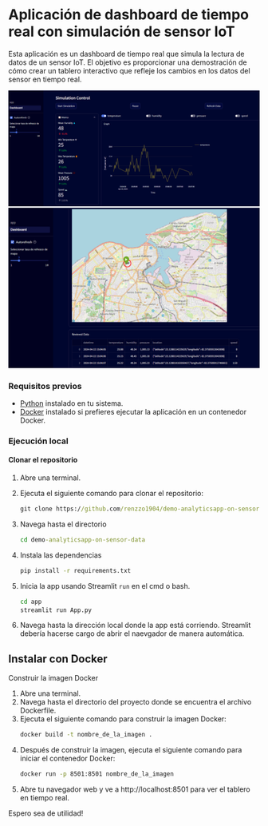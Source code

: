 # **Aplicación de dashboard de tiempo real con simulación de sensor IoT**

Esta aplicación es un dashboard de tiempo real que simula la lectura de datos de un sensor IoT. El objetivo es proporcionar una demostración de cómo crear un tablero interactivo que refleje los cambios en los datos del sensor en tiempo real.

![Dashboard_parte_superior](images/app_im_1.png "Dashboard")
![Dashboard_parte_mapa](images/app_im_2.png "Dashboard")

### Requisitos previos
- [Python](https://www.python.org/downloads/) instalado en tu sistema.
- [Docker](https://www.docker.com/get-started) instalado si prefieres ejecutar la aplicación en un contenedor Docker.
 
### Ejecución local

#### Clonar el repositorio
1. Abre una terminal.
2. Ejecuta el siguiente comando para clonar el repositorio:

   ```cmd
   git clone https://github.com/renzzo1904/demo-analyticsapp-on-sensor-data

3. Navega hasta el directorio

    ```cmd
    cd demo-analyticsapp-on-sensor-data

4. Instala las dependencias    

    ```cmd
    pip install -r requirements.txt

5. Inicia la app usando Streamlit `run` en el cmd o bash.

    ```cmd
    cd app
    streamlit run App.py

5. Navega hasta la dirección local donde la app está corriendo. Streamlit debería hacerse cargo de abrir el naevgador de manera automática. 

## Instalar con Docker

Construir la imagen Docker
1. Abre una terminal.
2. Navega hasta el directorio del proyecto donde se encuentra el archivo Dockerfile.
3. Ejecuta el siguiente comando para construir la imagen Docker:
    ```cmd 
    docker build -t nombre_de_la_imagen .
4. Después de construir la imagen, ejecuta el siguiente comando para iniciar el contenedor Docker:
    ```cmd 
    docker run -p 8501:8501 nombre_de_la_imagen
5. Abre tu navegador web y ve a http://localhost:8501 para ver el tablero en tiempo real.

Espero sea de utilidad!

